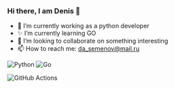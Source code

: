 ### Hi there, I am Denis 👋



- 🔭 I’m currently working  as a python developer
- ✨ I’m currently learning GO
- 👯 I’m looking to collaborate on something interesting
- 📫 How to reach me: da_semenov@mail.ru

![Python](https://img.shields.io/badge/python-3670A0?style=for-the-badge&logo=python&logoColor=ffdd54)
![Go](https://img.shields.io/badge/go-%2300ADD8.svg?style=for-the-badge&logo=go&logoColor=white)


![GitHub Actions](https://img.shields.io/badge/githubactions-%232671E5.svg?style=for-the-badge&logo=githubactions&logoColor=white)
